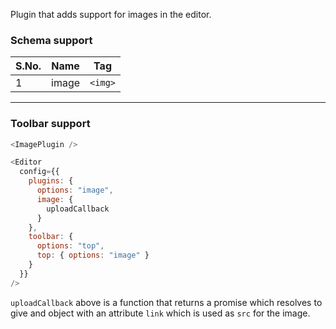 Plugin that adds support for images in the editor.

### Schema support

| S.No. | Name  | Tag     |
| ----- | ----- | ------- |
| 1     | image | `<img>` |

---

### Toolbar support

```js
<ImagePlugin />
```

```js static
<Editor
  config={{
    plugins: {
      options: "image",
      image: {
        uploadCallback
      }
    },
    toolbar: {
      options: "top",
      top: { options: "image" }
    }
  }}
/>
```

`uploadCallback` above is a function that returns a promise which resolves to give and object with an attribute `link` which is used as `src` for the image.
